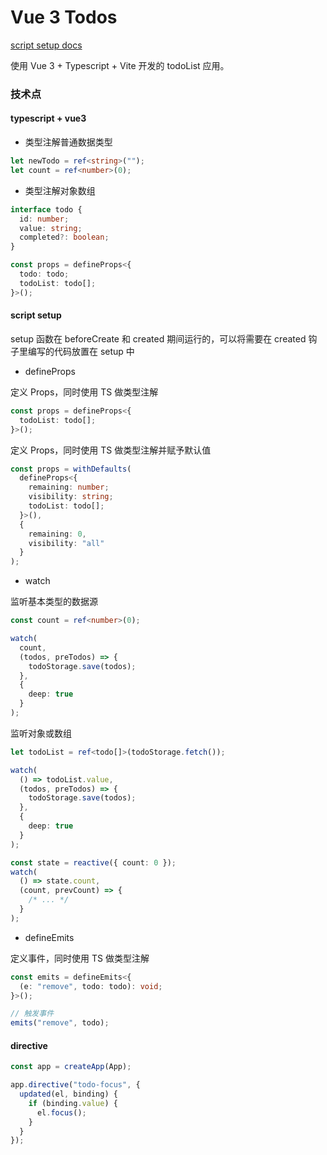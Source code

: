 # Vue 3 Todos

[script setup docs](https://v3.vuejs.org/api/sfc-script-setup.html#sfc-script-setup)

使用 Vue 3 + Typescript + Vite 开发的 todoList 应用。

### 技术点

#### typescript + vue3

- 类型注解普通数据类型

```ts
let newTodo = ref<string>("");
let count = ref<number>(0);
```

- 类型注解对象数组

```ts
interface todo {
  id: number;
  value: string;
  completed?: boolean;
}

const props = defineProps<{
  todo: todo;
  todoList: todo[];
}>();
```

#### script setup

setup 函数在 beforeCreate 和 created 期间运行的，可以将需要在 created 钩子里编写的代码放置在 setup 中

- defineProps

定义 Props，同时使用 TS 做类型注解

```ts
const props = defineProps<{
  todoList: todo[];
}>();
```

定义 Props，同时使用 TS 做类型注解并赋予默认值

```ts
const props = withDefaults(
  defineProps<{
    remaining: number;
    visibility: string;
    todoList: todo[];
  }>(),
  {
    remaining: 0,
    visibility: "all"
  }
);
```

- watch

监听基本类型的数据源

```ts
const count = ref<number>(0);

watch(
  count,
  (todos, preTodos) => {
    todoStorage.save(todos);
  },
  {
    deep: true
  }
);
```

监听对象或数组

```ts
let todoList = ref<todo[]>(todoStorage.fetch());

watch(
  () => todoList.value,
  (todos, preTodos) => {
    todoStorage.save(todos);
  },
  {
    deep: true
  }
);

const state = reactive({ count: 0 });
watch(
  () => state.count,
  (count, prevCount) => {
    /* ... */
  }
);
```

- defineEmits

定义事件，同时使用 TS 做类型注解

```ts
const emits = defineEmits<{
  (e: "remove", todo: todo): void;
}>();

// 触发事件
emits("remove", todo);
```

#### directive

```javascript
const app = createApp(App);

app.directive("todo-focus", {
  updated(el, binding) {
    if (binding.value) {
      el.focus();
    }
  }
});
```
